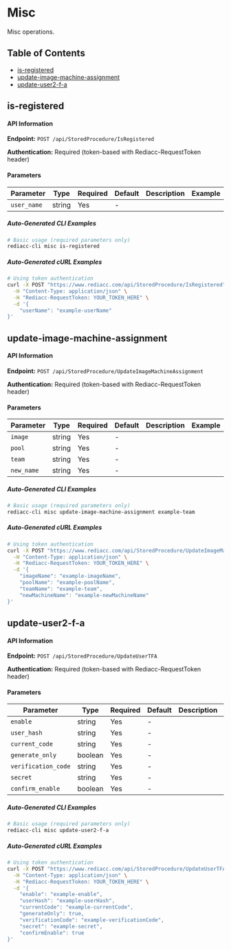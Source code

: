 # Misc

Misc operations.

## Table of Contents

- [is-registered](#is-registered)
- [update-image-machine-assignment](#update-image-machine-assignment)
- [update-user2-f-a](#update-user2-f-a)


## is-registered

#### API Information

**Endpoint:** `POST /api/StoredProcedure/IsRegistered`

**Authentication:** Required (token-based with Rediacc-RequestToken header)

#### Parameters

| Parameter | Type | Required | Default | Description | Example |
|-----------|------|----------|---------|-------------|---------|
| `user_name` | string | Yes | - |  |  |

##### Auto-Generated CLI Examples

```bash
# Basic usage (required parameters only)
rediacc-cli misc is-registered
```

##### Auto-Generated cURL Examples

```bash
# Using token authentication
curl -X POST "https://www.rediacc.com/api/StoredProcedure/IsRegistered" \
  -H "Content-Type: application/json" \
  -H "Rediacc-RequestToken: YOUR_TOKEN_HERE" \
  -d '{
    "userName": "example-userName"
}'
```


## update-image-machine-assignment

#### API Information

**Endpoint:** `POST /api/StoredProcedure/UpdateImageMachineAssignment`

**Authentication:** Required (token-based with Rediacc-RequestToken header)

#### Parameters

| Parameter | Type | Required | Default | Description | Example |
|-----------|------|----------|---------|-------------|---------|
| `image` | string | Yes | - |  |  |
| `pool` | string | Yes | - |  |  |
| `team` | string | Yes | - |  |  |
| `new_name` | string | Yes | - |  |  |

##### Auto-Generated CLI Examples

```bash
# Basic usage (required parameters only)
rediacc-cli misc update-image-machine-assignment example-team
```

##### Auto-Generated cURL Examples

```bash
# Using token authentication
curl -X POST "https://www.rediacc.com/api/StoredProcedure/UpdateImageMachineAssignment" \
  -H "Content-Type: application/json" \
  -H "Rediacc-RequestToken: YOUR_TOKEN_HERE" \
  -d '{
    "imageName": "example-imageName",
    "poolName": "example-poolName",
    "teamName": "example-team",
    "newMachineName": "example-newMachineName"
}'
```


## update-user2-f-a

#### API Information

**Endpoint:** `POST /api/StoredProcedure/UpdateUserTFA`

**Authentication:** Required (token-based with Rediacc-RequestToken header)

#### Parameters

| Parameter | Type | Required | Default | Description | Example |
|-----------|------|----------|---------|-------------|---------|
| `enable` | string | Yes | - |  |  |
| `user_hash` | string | Yes | - |  |  |
| `current_code` | string | Yes | - |  |  |
| `generate_only` | boolean | Yes | - |  |  |
| `verification_code` | string | Yes | - |  |  |
| `secret` | string | Yes | - |  |  |
| `confirm_enable` | boolean | Yes | - |  |  |

##### Auto-Generated CLI Examples

```bash
# Basic usage (required parameters only)
rediacc-cli misc update-user2-f-a
```

##### Auto-Generated cURL Examples

```bash
# Using token authentication
curl -X POST "https://www.rediacc.com/api/StoredProcedure/UpdateUserTFA" \
  -H "Content-Type: application/json" \
  -H "Rediacc-RequestToken: YOUR_TOKEN_HERE" \
  -d '{
    "enable": "example-enable",
    "userHash": "example-userHash",
    "currentCode": "example-currentCode",
    "generateOnly": true,
    "verificationCode": "example-verificationCode",
    "secret": "example-secret",
    "confirmEnable": true
}'
```

